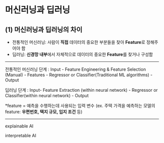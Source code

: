 # 머신러닝과 딥러닝

## (1) 머신러닝과 딥러닝의 차이

- 전통적인 머신러닝: 사람이 **직접** 데이터의 중요한 부분들을 찾아 **Feature**로 정해주어야 함
- 딥러닝: **신경망 내부**에서 자체적으로 데이터의 중요한 **Feature**를 찾거나  구성함

___

전통적인 머신러닝 단계 : Input - Feature Engineering & Feature Selection (Manual) - Features - Regressor or Classifier(Traditional ML algorithms) - Output

딥러닝 단계 : Input- Feature Extraction (within neural network) - Regressor or Classifier(within neural network) - Output

*feature = 예측을 수행하는데 사용되는 입력 변수 (ex. 주택 가격을 예측하는 모델의 feature: **우편번호, 택지 규모, 입지 조건** 등)

___









 

explainable AI

interpretable AI

